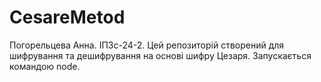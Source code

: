 # CesareMetod
Погорельцева Анна. ІПЗс-24-2. Цей репозиторій створений для шифрування та дешифрування на основі шифру Цезаря. Запускається командою node.
